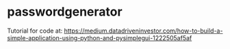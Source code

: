 # passwordgenerator
Tutorial for code at: https://medium.datadriveninvestor.com/how-to-build-a-simple-application-using-python-and-pysimplegui-1222505af5af
